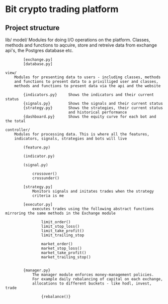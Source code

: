 # Bit crypto trading platform

## Project structure

lib/
	model/
		Modules for doing I/O operations on  the platform. Classes, methods
		and functions to aqcuire, store and retreive data from exchange api's,
		the Postgres database etc.

			[exchange.py]
			[database.py]

	view/
		Modules for presenting data to users - including classes, methods
		and functions to present data to a privilliged user and classes,
		methods and functions to present data via the api and the website

			{indicators.py} 	Shows the indicators and their current status
			{signals.py} 		Shows the signals and their current status
			{strategy.py} 		Shows the strategies, their current status
								and historical performance
			{dashboard.py} 		Shows the equity curve for each bot and the total

	controller/
		Modules for processing data. This is where all the features,
		indicators, signals, strategies and bots will live

			(feature.py)

			(indicator.py)

			(signal.py)

				crossover()
				crossunder()

			[strategy.py]
				Monitors signals and initates trades when the strategy
				criteria is me

			[executor.py]
				executes trades using the following abstract functions mirroring the same methods in the Exchange module

					limit_order()
					limit_stop_loss()
					limit_take_profit()
					limit_trailing_stop

					market_order()
					market_stop_loss()
					market_take_profit()
					market_trailing_stop()


			{manager.py}
				The manager module enforces money-management policies.
				For example daily rebalancing of capital on each exchange,
				allocations to different buckets - like hodl, invest, trade

					{rebalance()}
